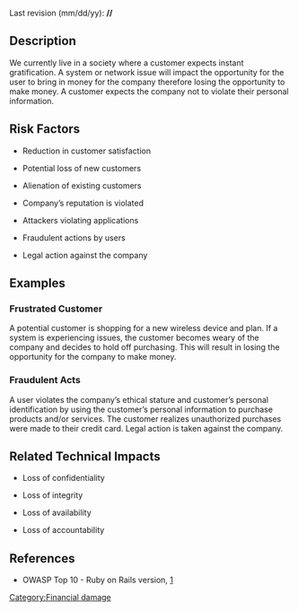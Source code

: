 Last revision (mm/dd/yy): **//**

## Description

We currently live in a society where a customer expects instant
gratification. A system or network issue will impact the opportunity for
the user to bring in money for the company therefore losing the
opportunity to make money. A customer expects the company not to violate
their personal information.

## Risk Factors

  - Reduction in customer satisfaction

<!-- end list -->

  - Potential loss of new customers

<!-- end list -->

  - Alienation of existing customers

<!-- end list -->

  - Company’s reputation is violated

<!-- end list -->

  - Attackers violating applications

<!-- end list -->

  - Fraudulent actions by users

<!-- end list -->

  - Legal action against the company

## Examples

### Frustrated Customer

A potential customer is shopping for a new wireless device and plan. If
a system is experiencing issues, the customer becomes weary of the
company and decides to hold off purchasing. This will result in losing
the opportunity for the company to make money.

### Fraudulent Acts

A user violates the company’s ethical stature and customer’s personal
identification by using the customer’s personal information to purchase
products and/or services. The customer realizes unauthorized purchases
were made to their credit card. Legal action is taken against the
company.

## Related Technical Impacts

  - Loss of confidentiality

<!-- end list -->

  - Loss of integrity

<!-- end list -->

  - Loss of availability

<!-- end list -->

  - Loss of accountability

## References

  - OWASP Top 10 - Ruby on Rails version,
    [1](http://www.lulu.com/items/volume_62/1412000/1412042/1/print/Owasp-rails-security.pdf)

[Category:Financial damage](Category:Financial_damage "wikilink")